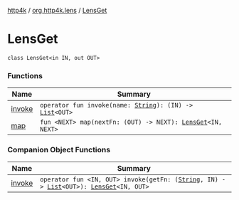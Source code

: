 [http4k](../../index.md) / [org.http4k.lens](../index.md) / [LensGet](./index.md)

# LensGet

`class LensGet<in IN, out OUT>`

### Functions

| Name | Summary |
|---|---|
| [invoke](invoke.md) | `operator fun invoke(name: `[`String`](https://kotlinlang.org/api/latest/jvm/stdlib/kotlin/-string/index.html)`): (IN) -> `[`List`](https://kotlinlang.org/api/latest/jvm/stdlib/kotlin.collections/-list/index.html)`<OUT>` |
| [map](map.md) | `fun <NEXT> map(nextFn: (OUT) -> NEXT): `[`LensGet`](./index.md)`<IN, NEXT>` |

### Companion Object Functions

| Name | Summary |
|---|---|
| [invoke](invoke.md) | `operator fun <IN, OUT> invoke(getFn: (`[`String`](https://kotlinlang.org/api/latest/jvm/stdlib/kotlin/-string/index.html)`, IN) -> `[`List`](https://kotlinlang.org/api/latest/jvm/stdlib/kotlin.collections/-list/index.html)`<OUT>): `[`LensGet`](./index.md)`<IN, OUT>` |
